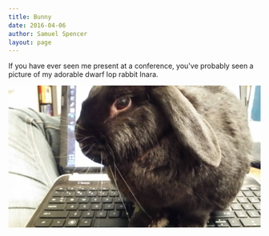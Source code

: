 ```yaml
---
title: Bunny
date: 2016-04-06
author: Samuel Spencer
layout: page
---
```

If you have ever seen me present at a conference, you've probably seen a picture of my adorable dwarf lop rabbit Inara.

![Probably my favourite photo of her](/bunny/photos/bunny_keyboard_2.jpg)

